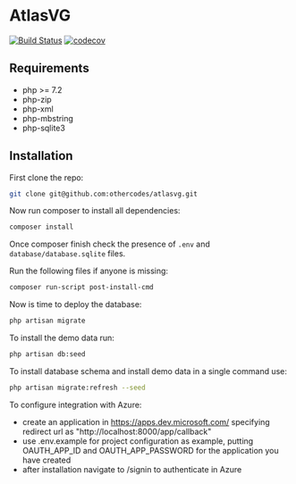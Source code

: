 # AtlasVG

[![Build Status](https://travis-ci.com/othercodes/atlasvg.svg?branch=master)](https://travis-ci.com/othercodes/atlasvg) [![codecov](https://codecov.io/gh/othercodes/atlasvg/branch/master/graph/badge.svg)](https://codecov.io/gh/othercodes/atlasvg)


## Requirements

* php >= 7.2
* php-zip
* php-xml
* php-mbstring
* php-sqlite3

## Installation

First clone the repo:

```bash
git clone git@github.com:othercodes/atlasvg.git
```

Now run composer to install all dependencies:

```bash
composer install
```

Once composer finish check the presence of `.env` and `database/database.sqlite` files.

Run the following files if anyone is missing: 

```bash
composer run-script post-install-cmd
```

Now is time to deploy the database: 

```bash
php artisan migrate
```

To install the demo data run: 

```bash
php artisan db:seed
```

To install database schema and install demo data in a single command use: 

```bash
php artisan migrate:refresh --seed
```

To configure integration with Azure:
* create an application in https://apps.dev.microsoft.com/ specifying redirect url as "http://localhost:8000/app/callback"
* use .env.example for project configuration as example, putting OAUTH_APP_ID and OAUTH_APP_PASSWORD for the application you have created
* after installation navigate to /signin to authenticate in Azure
